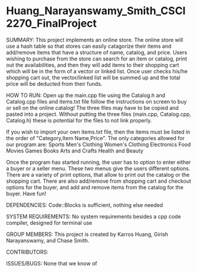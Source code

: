 # Huang_Narayanswamy_Smith_CSCI2270_FinalProject

SUMMARY:
This project implements an online store. The online store will use a hash table so that stores can easily catagorize their items and add/remove items that have a structure of name, catalog, and price. Users wishing to purchase from the store can search for an item or catalog, print out the availabilities, and then they will add items to their shopping cart which will be in the form of a vector or linked list. Once user checks his/he shopping cart out, the vector/linked list will be summed up and the total price will be deducted from their funds.

HOW TO RUN:
Open up the main.cpp file using the Catalog.h and Catalog.cpp files and items.txt file 
follow the instructions on screen to buy or sell on the online catalog! The three files may have to be copied and pasted into a project. Without putting the three files (main.cpp, Catalog.cpp, Catalog.h) these is potential for the files to not link properly.

If you wish to import your own items.txt file, then the items must be listed in the order of "Category,Item Name,Price". The only categories allowed for our program are:
Sports
Men's Clothing
Women's Clothing
Electronics
Food
Movies
Games
Books
Arts and Crafts
Health and Beauty

Once the program has started running, the user has to option to enter either a buyer or a seller menu. These two menus give the users different options. There are a variety of print options, that allow to print out the catalog or the shopping cart. There are also add/remove from shopping cart and checkout options for the buyer, and add and remove items from the catalog for the buyer. 
Have fun!

DEPENDENCIES:
Code::Blocks is sufficient, nothing else needed

SYSTEM REQUIREMENTS:
No system requirements besides a cpp code compiler, designed for terminal use

GROUP MEMBERS:
This project is created by Karros Huang, Girish Narayanswamy, and Chase Smith.

CONTRIBUTORS:

ISSUES/BUGS:
None that we know of
